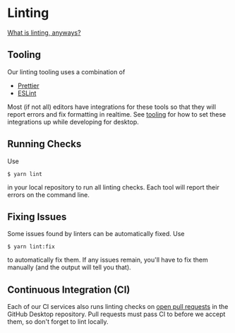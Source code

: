 # Linting

[What is linting, anyways?](https://en.wikipedia.org/wiki/Lint_%28software%29)

## Tooling

Our linting tooling uses a combination of

* [Prettier](https://github.com/prettier/prettier)
* [ESLint](https://github.com/eslint/eslint)

Most (if not all) editors have integrations for these tools so that they will report errors and fix formatting in realtime. See [tooling](./tooling.md) for how to set these integrations up while developing for desktop.

## Running Checks

Use

```shellsession
$ yarn lint
```

in your local repository to run all linting checks. Each tool will report their errors on the command line.

## Fixing Issues

Some issues found by linters can be automatically fixed. Use

```shellsession
$ yarn lint:fix
```

to automatically fix them. If any issues remain, you'll have to fix them manually (and the output will tell you that).

## Continuous Integration (CI)

Each of our CI services also runs linting checks on [open pull requests](https://github.com/desktop/desktop/pulls) in the GitHub Desktop repository. Pull requests must pass CI to before we accept them, so don't forget to lint locally.
